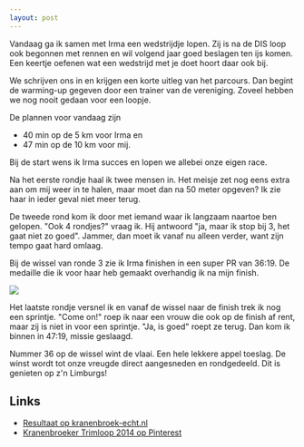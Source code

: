 ```yaml
---
layout: post
---
```


Vandaag ga ik samen met Irma een wedstrijdje lopen. Zij is na de DIS loop ook begonnen met rennen en wil volgend jaar goed beslagen ten ijs komen. Een keertje oefenen wat een wedstrijd met je doet hoort daar ook bij.

We schrijven ons in en krijgen een korte uitleg van het parcours. Dan begint de warming-up gegeven door een trainer van de vereniging. Zoveel hebben we nog nooit gedaan voor een loopje.

De plannen voor vandaag zijn

* 40 min op de 5 km voor Irma en
* 47 min op de 10 km voor mij.

Bij de start wens ik Irma succes en lopen we allebei onze eigen race.

Na het eerste rondje haal ik twee mensen in. Het meisje zet nog eens extra aan om mij weer in te halen, maar moet dan na 50 meter opgeven? Ik zie haar in ieder geval niet meer terug.

De tweede rond kom ik door met iemand waar ik langzaam naartoe ben gelopen. "Ook 4 rondjes?" vraag ik. Hij antwoord "ja, maar ik stop bij 3, het gaat niet zo goed". Jammer, dan moet ik vanaf nu alleen verder, want zijn tempo gaat hard omlaag.

Bij de wissel van ronde 3 zie ik Irma finishen in een super PR van 36:19. De medaille die ik voor haar heb gemaakt overhandig ik na mijn finish.

![](https://s-media-cache-ak0.pinimg.com/736x/43/98/86/439886e052c7ade9ab70e1f47a880b39.jpg)

Het laatste rondje versnel ik en vanaf de wissel naar de finish trek ik nog een sprintje. "Come on!" roep ik naar een vrouw die ook op de finish af rent, maar zij is niet in voor een sprintje. "Ja, is goed" roept ze terug. Dan kom ik binnen in 47:19, missie geslaagd.

Nummer 36 op de wissel wint de vlaai. Een hele lekkere appel toeslag. De winst wordt tot onze vreugde direct aangesneden en rondgedeeld. Dit is genieten op z'n Limburgs!

## Links

* [Resultaat op kranenbroek-echt.nl](http://kranenbroek-echt.nl/uitslagen_files/uitslagen_2014_2015/uitslag14sep2014.xls)
* [Kranenbroeker Trimloop 2014 op Pinterest](http://www.pinterest.com/erictummers/Kranenbroeker-Trimloop-2014/)
